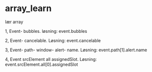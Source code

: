# array_learn
lær array

1, Event- bubbles.
    løsning: event.bubbles

2, Event- cancelable.
    Løsning: event.cancelable

3, Event- path- window- alert- name.
    Løsning: event.path[1].alert.name

4, Event srcElement all assignedSlot.
    Løsning: event.srcElement.all[0].assignedSlot    